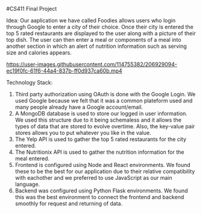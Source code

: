 #CS411 Final Project

Idea: Our aaplication we have called Foodies allows users who login through Google
to enter a city of their choice. Once their city is entered the top 5 rated restaurants 
are displayed to the user along with a picture of their top dish. The user can then enter 
a meal or components of a meal into another section in which an alert of nutrition 
information such as serving size and calories appears.


https://user-images.githubusercontent.com/114755382/206929094-ec19f0fc-61f6-44a4-837b-ff0d937ca60b.mp4


Technology Stack:
1. Third party authorization using OAuth is done with the Google Login.
We used Google because we felt that it was a common plateform used and many people 
already have a Google account/email.
2. A MongoDB database is used to store our logged in user information.
We used this structure due to it being schemaless and it allows the types of data 
that are stored to evolve overtime. Also, the key-value pair stores allows you to put 
whatever you like in the value.
3. The Yelp API is used to gather the top 5 rated restaurants for the city entered.
4. The Nutritionix API is used to gather the nutrition information for the meal entered.
5. Frontend is configured using Node and React environments. We found these to be the 
best for our application due to their relative compatibility with eachother and we preferred 
to use JavaScript as our main language.
6. Backend was configured using Python Flask environments. We found this was the best 
environment to connect the frontend and backend smoothly for request and returning of data.  
